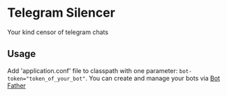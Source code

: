 # Telegram Silencer

Your kind censor of telegram chats

## Usage
Add 'application.conf' file to classpath with one parameter: `bot-token="token_of_your_bot"`. You can create and manage your bots via [Bot Father](https://telegram.me/botfather) 